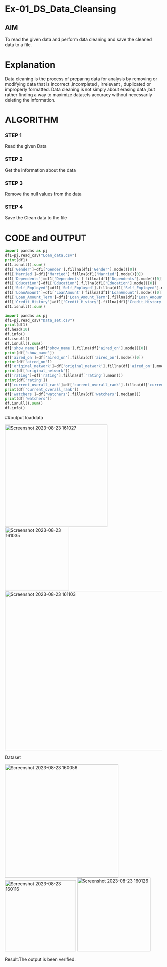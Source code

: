 # Ex-01_DS_Data_Cleansing


## AIM
To read the given data and perform data cleaning and save the cleaned data to a file. 

# Explanation
Data cleaning is the process of preparing data for analysis by removing or modifying data that is incorrect ,incompleted , irrelevant , duplicated or improperly formatted. 
Data cleaning is not simply about erasing data ,but rather finding a way to maximize datasets accuracy without necessarily deleting the information. 

# ALGORITHM
### STEP 1
Read the given Data
### STEP 2
Get the information about the data
### STEP 3
Remove the null values from the data
### STEP 4
Save the Clean data to the file

# CODE and OUTPUT
```python
import pandas as pj
df1=pj.read_csv("Loan_data.csv")
print(df1)
df1.isnull().sum()
df1['Gender']=df1['Gender'].fillna(df1['Gender'].mode()[0])
df1['Married']=df1['Married'].fillna(df1['Married'].mode()[0])
df1['Dependents']=df1['Dependents'].fillna(df1['Dependents'].mode()[0])
df1['Education']=df1['Education'].fillna(df1['Education'].mode()[0])
df1['Self_Employed']=df1['Self_Employed'].fillna(df1['Self_Employed'].mode()[0])
df1['LoanAmount']=df1['LoanAmount'].fillna(df1['LoanAmount'].mode()[0])
df1['Loan_Amount_Term']=df1['Loan_Amount_Term'].fillna(df1['Loan_Amount_Term'].mode()[0])
df1['Credit_History']=df1['Credit_History'].fillna(df1['Credit_History'].mode()[0])
df1.isnull().sum()

import pandas as pj
df1=pj.read_csv("Data_set.csv")
print(df1)
df.head(10)
df.info()
df.isnull()
df.isnull().sum()
df['show_name']=df['show_name'].fillna(df['aired_on'].mode()[0])
print(df['show_name'])
df['aired_on']=df['aired_on'].fillna(df['aired_on'].mode()[0])
print(df['aired_on'])
df['original_network']=df['original_network'].fillna(df['aired_on'].mode()[0])
print(df['original_network'])
df['rating']=df['rating'].fillna(df['rating'].mean())
print(df['rating'])
df['current_overall_rank']=df['current_overall_rank'].fillna(df['current_overall_rank'].mean())
print(df['current_overall_rank'])
df['watchers']=df['watchers'].fillna(df['watchers'].median())
print(df['watchers'])
df.isnull().sum()
df.info()
```
##output
loaddata

<img width="329" alt="Screenshot 2023-08-23 161027" src="https://github.com/K1540438/ODD2023-Datascience-Ex01/assets/84171243/09ec1d0e-ef51-4772-9c25-9922703c8d9a">

<img width="205" alt="Screenshot 2023-08-23 161035" src="https://github.com/K1540438/ODD2023-Datascience-Ex01/assets/84171243/84609b3f-5860-4811-a411-950a38fa9c20">

<img width="513" alt="Screenshot 2023-08-23 161103" src="https://github.com/K1540438/ODD2023-Datascience-Ex01/assets/84171243/f92447d0-9ccd-4f2b-8d98-2b4d566e752f">


Dataset

<img width="364" alt="Screenshot 2023-08-23 160056" src="https://github.com/K1540438/ODD2023-Datascience-Ex01/assets/84171243/d4ce6aaa-34e9-4944-b900-8589adb8b0d2">

<img width="227" alt="Screenshot 2023-08-23 160116" src="https://github.com/K1540438/ODD2023-Datascience-Ex01/assets/84171243/9b84eb47-d353-4b5f-9a99-aad85543285e">


<img width="236" alt="Screenshot 2023-08-23 160126" src="https://github.com/K1540438/ODD2023-Datascience-Ex01/assets/84171243/7eb04c32-6829-4967-9f61-efe41b40fc10">


Result:The output is been verified.
